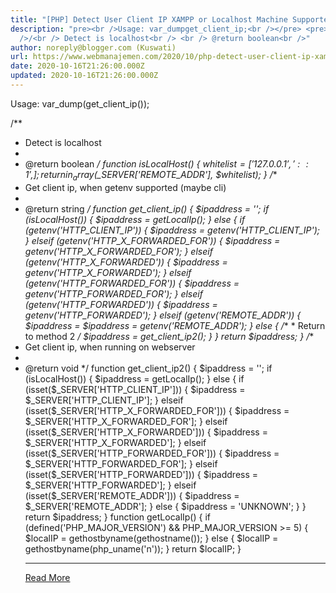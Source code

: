 ```yaml
---
title: "[PHP] Detect User Client IP XAMPP or Localhost Machine Supported"
description: "pre><br />Usage: var_dumpget_client_ip;<br /></pre> <pre><br
  />/<br /> Detect is localhost<br /> <br /> @return boolean<br />"
author: noreply@blogger.com (Kuswati)
url: https://www.webmanajemen.com/2020/10/php-detect-user-client-ip-xampp-or.html
date: 2020-10-16T21:26:00.000Z
updated: 2020-10-16T21:26:00.000Z
---
```


Usage: var_dump(get_client_ip());
 
/**
 * Detect is localhost
 *
 * @return boolean
 */
function isLocalHost()
{  $whitelist = [
    '127.0.0.1',
    '::1',
  ];
  return in_array($_SERVER['REMOTE_ADDR'], $whitelist);
}
/**
 * Get client ip, when getenv supported (maybe cli)
 *
 * @return string
 */
function get_client_ip()
{  $ipaddress = '';
  if (isLocalHost()) {
    $ipaddress = getLocalIp();
  } else {
    if (getenv('HTTP_CLIENT_IP')) {
      $ipaddress = getenv('HTTP_CLIENT_IP');
    } elseif (getenv('HTTP_X_FORWARDED_FOR')) {
      $ipaddress = getenv('HTTP_X_FORWARDED_FOR');
    } elseif (getenv('HTTP_X_FORWARDED')) {
      $ipaddress = getenv('HTTP_X_FORWARDED');
    } elseif (getenv('HTTP_FORWARDED_FOR')) {
      $ipaddress = getenv('HTTP_FORWARDED_FOR');
    } elseif (getenv('HTTP_FORWARDED')) {
      $ipaddress = getenv('HTTP_FORWARDED');
    } elseif (getenv('REMOTE_ADDR')) {
      $ipaddress = $ipaddress = getenv('REMOTE_ADDR');
    } else {
      /**
       * Return to method 2
       */
      $ipaddress = get_client_ip2();
    }
  }
  return $ipaddress;
}
/**
 * Get client ip, when running on webserver
 *
 * @return void
 */
function get_client_ip2()
{  $ipaddress = '';
  if (isLocalHost()) {
    $ipaddress = getLocalIp();
  } else {
    if (isset($_SERVER['HTTP_CLIENT_IP'])) {
      $ipaddress = $_SERVER['HTTP_CLIENT_IP'];
    } elseif (isset($_SERVER['HTTP_X_FORWARDED_FOR'])) {
      $ipaddress = $_SERVER['HTTP_X_FORWARDED_FOR'];
    } elseif (isset($_SERVER['HTTP_X_FORWARDED'])) {
      $ipaddress = $_SERVER['HTTP_X_FORWARDED'];
    } elseif (isset($_SERVER['HTTP_FORWARDED_FOR'])) {
      $ipaddress = $_SERVER['HTTP_FORWARDED_FOR'];
    } elseif (isset($_SERVER['HTTP_FORWARDED'])) {
      $ipaddress = $_SERVER['HTTP_FORWARDED'];
    } elseif (isset($_SERVER['REMOTE_ADDR'])) {
      $ipaddress = $_SERVER['REMOTE_ADDR'];
    } else {
      $ipaddress = 'UNKNOWN';
    }
  }
  return $ipaddress;
}
function getLocalIp()
{  if (defined('PHP_MAJOR_VERSION') && PHP_MAJOR_VERSION >= 5) {
    $localIP = gethostbyname(gethostname());
  } else {
    $localIP = gethostbyname(php_uname('n'));
  }
  return $localIP;
}<hr/> <a href="https://www.webmanajemen.com/2020/10/php-detect-user-client-ip-xampp-or.html" rel="follow" class="button" id="read-more">Read More</a>